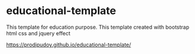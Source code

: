 # educational-template
This template for education purpose. This template created with bootstrap html css and jquery effect


https://prodipudoy.github.io/educational-template/
